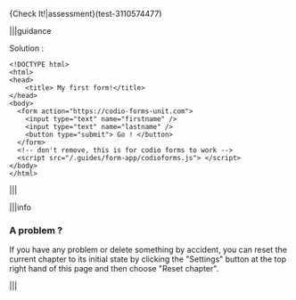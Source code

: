 {Check It!|assessment}(test-3110574477)


|||guidance

Solution :

```
<!DOCTYPE html>
<html>
<head>
    <title> My first form!</title>
</head>
<body>
  <form action="https://codio-forms-unit.com">
    <input type="text" name="firstname" />
    <input type="text" name="lastname" />
    <button type="submit"> Go ! </button>
  </form>
  <!-- don't remove, this is for codio forms to work -->
  <script src="/.guides/form-app/codioforms.js"> </script>
</body>
</html>
```

|||


|||info

### A problem ?

If you have any problem or delete something by accident, you can reset the current chapter to its initial state by clicking the "Settings" button at the top right hand of this page and then choose "Reset chapter".

|||
